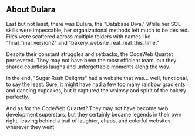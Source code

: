 ## About Dulara
Last but not least, there was Dulara, the "Database Diva." While her SQL skills were impeccable, her organizational methods left much to be desired. Files were scattered across multiple folders with names like "final_final_version2" and "bakery_website_real_real_this_time."

Despite their constant struggles and setbacks, the CodeWeb Quartet persevered. They may not have been the most efficient team, but they shared countless laughs and unforgettable moments along the way.

In the end, "Sugar Rush Delights" had a website that was... well, functional, to say the least. Sure, it might have had a few too many rainbow gradients and dancing cupcakes, but it captured the whimsy and spirit of the bakery perfectly.

And as for the CodeWeb Quartet? They may not have become web development superstars, but they certainly became legends in their own right, leaving behind a trail of laughter, chaos, and colorful websites wherever they went
